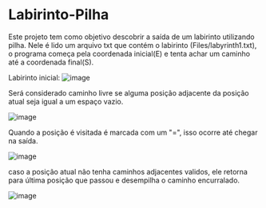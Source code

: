 # Labirinto-Pilha
Este projeto tem como objetivo descobrir a saída de um labirinto utilizando pilha. Nele é lido um arquivo txt que contém o labirinto (Files/labyrinth1.txt), o programa começa pela coordenada inicial(E) e tenta achar um caminho até a coordenada final(S).

Labirinto inicial:
![image](https://user-images.githubusercontent.com/39911368/164867910-93c80a65-be49-477b-b09c-a99143afdaab.png)


Será considerado caminho livre se alguma posição adjacente da posição atual seja igual a um espaço vazio.


![image](https://user-images.githubusercontent.com/39911368/164868196-f56bf196-7a02-4039-9b52-714f4e26f14b.png)


Quando a posição é visitada é marcada com um "=", isso ocorre até chegar na saída.


![image](https://user-images.githubusercontent.com/39911368/164868564-bb8f2aee-3374-47eb-bcd9-12659d937fff.png)


caso a posição atual não tenha caminhos adjacentes validos, ele retorna para última posição que passou e desempilha o caminho encurralado.

![image](https://user-images.githubusercontent.com/39911368/164868923-4a96e847-544e-4b7d-b47f-3a3029222114.png)
